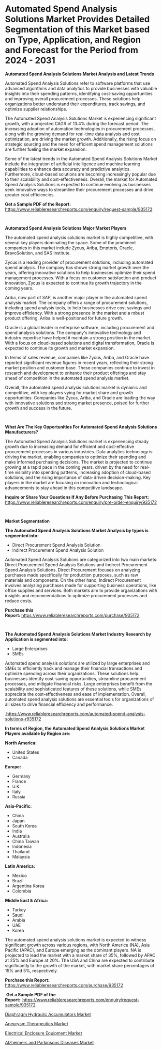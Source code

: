 <p><h1>Automated Spend Analysis Solutions Market Provides Detailed Segmentation of this Market based on Type, Application, and Region and Forecast for the Period from 2024 - 2031</h1></p><p><strong>Automated Spend Analysis Solutions Market Analysis and Latest Trends</strong></p>
<p><p>Automated Spend Analysis Solutions refer to software platforms that use advanced algorithms and data analytics to provide businesses with valuable insights into their spending patterns, identifying cost-saving opportunities and improving overall procurement processes. These solutions help organizations better understand their expenditures, track savings, and optimize supplier relationships.</p><p>The Automated Spend Analysis Solutions Market is experiencing significant growth, with a projected CAGR of 13.4% during the forecast period. The increasing adoption of automation technologies in procurement processes, along with the growing demand for real-time data analysis and cost optimization, are driving the market growth. Additionally, the rising focus on strategic sourcing and the need for efficient spend management solutions are further fueling the market expansion.</p><p>Some of the latest trends in the Automated Spend Analysis Solutions Market include the integration of artificial intelligence and machine learning capabilities to enhance data accuracy and predictive analytics. Furthermore, cloud-based solutions are becoming increasingly popular due to their scalability and cost-effectiveness. Overall, the market for Automated Spend Analysis Solutions is expected to continue evolving as businesses seek innovative ways to streamline their procurement processes and drive greater cost efficiencies.</p></p>
<p><strong>Get a Sample PDF of the Report:&nbsp;</strong> <a href="https://www.reliableresearchreports.com/enquiry/request-sample/935172">https://www.reliableresearchreports.com/enquiry/request-sample/935172</a></p>
<p>&nbsp;</p>
<p><strong>Automated Spend Analysis Solutions Major Market Players</strong></p>
<p><p>The automated spend analysis solutions market is highly competitive, with several key players dominating the space. Some of the prominent companies in this market include Zycus, Ariba, Emptoris, Oracle, BravoSolution, and SAS Institute.</p><p>Zycus is a leading provider of procurement solutions, including automated spend analysis. The company has shown strong market growth over the years, offering innovative solutions to help businesses optimize their spend management processes. With a focus on customer satisfaction and product innovation, Zycus is expected to continue its growth trajectory in the coming years.</p><p>Ariba, now part of SAP, is another major player in the automated spend analysis market. The company offers a range of procurement solutions, including spend analysis tools, to help businesses drive cost savings and improve efficiency. With a strong presence in the market and a robust product offering, Ariba is well-positioned for future growth.</p><p>Oracle is a global leader in enterprise software, including procurement and spend analysis solutions. The company's innovative technology and industry expertise have helped it maintain a strong position in the market. With a focus on cloud-based solutions and digital transformation, Oracle is expected to continue its growth and market expansion.</p><p>In terms of sales revenue, companies like Zycus, Ariba, and Oracle have reported significant revenue figures in recent years, reflecting their strong market position and customer base. These companies continue to invest in research and development to enhance their product offerings and stay ahead of competition in the automated spend analysis market.</p><p>Overall, the automated spend analysis solutions market is dynamic and competitive, with key players vying for market share and growth opportunities. Companies like Zycus, Ariba, and Oracle are leading the way with innovative solutions and strong market presence, poised for further growth and success in the future.</p></p>
<p>&nbsp;</p>
<p><strong>What Are The Key Opportunities For Automated Spend Analysis Solutions Manufacturers?</strong></p>
<p><p>The Automated Spend Analysis Solutions market is experiencing steady growth due to increasing demand for efficient and cost-effective procurement processes in various industries. Data analytics technology is driving the market, enabling companies to optimize their spending and make informed purchasing decisions. The market is projected to continue growing at a rapid pace in the coming years, driven by the need for real-time visibility into spending patterns, increasing adoption of cloud-based solutions, and the rising importance of data-driven decision-making. Key players in the market are focusing on innovation and technological advancements to stay ahead in this competitive landscape.</p></p>
<p><strong>Inquire or Share Your Questions If Any Before Purchasing This Report:</strong> <a href="https://www.reliableresearchreports.com/enquiry/pre-order-enquiry/935172">https://www.reliableresearchreports.com/enquiry/pre-order-enquiry/935172</a></p>
<p>&nbsp;</p>
<p><strong>Market Segmentation</strong></p>
<p><strong>The Automated Spend Analysis Solutions Market Analysis by types is segmented into:</strong></p>
<p><ul><li>Direct Procurement Spend Analysis Solution</li><li>Indirect Procurement Spend Analysis Solution</li></ul></p>
<p><p>Automated Spend Analysis Solutions are categorized into two main markets: Direct Procurement Spend Analysis Solutions and Indirect Procurement Spend Analysis Solutions. Direct Procurement focuses on analyzing purchases made specifically for production purposes, such as raw materials and components. On the other hand, Indirect Procurement involves analyzing purchases made for supporting business operations, like office supplies and services. Both markets aim to provide organizations with insights and recommendations to optimize procurement processes and reduce costs.</p></p>
<p><strong>Purchase this Report:&nbsp;</strong><a href="https://www.reliableresearchreports.com/purchase/935172">https://www.reliableresearchreports.com/purchase/935172</a></p>
<p>&nbsp;</p>
<p><strong>The Automated Spend Analysis Solutions Market Industry Research by Application is segmented into:</strong></p>
<p><ul><li>Large Enterprises</li><li>SMEs</li></ul></p>
<p><p>Automated spend analysis solutions are utilized by large enterprises and SMEs to efficiently track and manage their financial transactions and optimize spending across their organizations. These solutions help businesses identify cost-saving opportunities, streamline procurement processes, and mitigate financial risks. Large enterprises benefit from the scalability and sophisticated features of these solutions, while SMEs appreciate the cost-effectiveness and ease of implementation. Overall, automated spend analysis solutions are essential tools for organizations of all sizes to drive financial efficiency and performance.</p></p>
<p><a href="https://www.reliableresearchreports.com/automated-spend-analysis-solutions-r935172">&nbsp;https://www.reliableresearchreports.com/automated-spend-analysis-solutions-r935172</a></p>
<p><strong>In terms of Region, the Automated Spend Analysis Solutions Market Players available by Region are:</strong></p>
<p>
    <p> <strong> North America: </strong>
        <ul>
            <li>United States</li>
            <li>Canada</li>
        </ul>
        </p> 
    <p> <strong> Europe: </strong>
        <ul>
            <li>Germany</li>
            <li>France</li>
            <li>U.K.</li>
            <li>Italy</li>
            <li>Russia</li>
        </ul>
        </p> 
    <p> <strong> Asia-Pacific: </strong>
        <ul>
            <li>China</li>
            <li>Japan</li>
            <li>South Korea</li>
            <li>India</li>
            <li>Australia</li>
            <li>China Taiwan</li>
            <li>Indonesia</li>
            <li>Thailand</li>
            <li>Malaysia</li>
        </ul>
        </p> 
    <p> <strong> Latin America: </strong>
        <ul>
            <li>Mexico</li>
            <li>Brazil</li>
            <li>Argentina Korea</li>
            <li>Colombia</li>
        </ul>
        </p> 
    <p> <strong> Middle East & Africa: </strong>
        <ul>
            <li>Turkey</li>
            <li>Saudi</li>
            <li>Arabia</li>
            <li>UAE</li>
            <li>Korea</li>
        </ul>
    </p>
    </p>
<p><p>The automated spend analysis solutions market is expected to witness significant growth across various regions, with North America (NA), Asia Pacific (APAC), and Europe emerging as the dominant players. NA is projected to lead the market with a market share of 35%, followed by APAC at 25% and Europe at 20%. The USA and China are expected to contribute significantly to the growth of the market, with market share percentages of 15% and 5%, respectively.</p></p>
<p><strong>Purchase this Report: </strong><a href="https://www.reliableresearchreports.com/purchase/935172">https://www.reliableresearchreports.com/purchase/935172</a></p>
<p>&nbsp;<strong>Get a Sample PDF of the Report:&nbsp;&nbsp;</strong><a href="https://www.reliableresearchreports.com/enquiry/request-sample/935172">https://www.reliableresearchreports.com/enquiry/request-sample/935172</a></p>
<p><strong></strong></p>
<p><p><a href="https://www.linkedin.com/pulse/diaphragm-hydraulic-accumulators-market-insight-trends-growth-pjgdf">Diaphragm Hydraulic Accumulators Market</a></p><p><a href="https://github.com/gracielawharr/Market-Research-Report-List-1/blob/main/aneurysm-therapeutics-market.md">Aneurysm Therapeutics Market</a></p><p><a href="https://www.linkedin.com/pulse/electrical-enclosure-equipment-market-report-reveals-latest-trends-chwyf">Electrical Enclosure Equipment Market</a></p><p><a href="https://github.com/JennyferFeil2023/Market-Research-Report-List-1/blob/main/alzheimers-and-parkinsons-diseases-market.md">Alzheimers and Parkinsons Diseases Market</a></p></p>